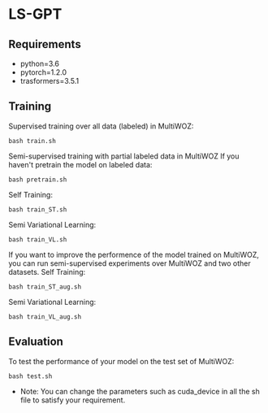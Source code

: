 # LS-GPT
## Requirements
* python=3.6
* pytorch=1.2.0
* trasformers=3.5.1
## Training
Supervised training over all data (labeled) in MultiWOZ:
```
bash train.sh
```
Semi-supervised training with partial labeled data in MultiWOZ
If you haven't pretrain the model on labeled data:
```
bash pretrain.sh
```
  Self Training:
```
bash train_ST.sh
```
  Semi Variational Learning:
```
bash train_VL.sh
```
If you want to improve the performence of the model trained on MultiWOZ, you can run semi-supervised experiments over MultiWOZ and two other datasets.
   Self Training:
```
bash train_ST_aug.sh
```
   Semi Variational Learning:
```
bash train_VL_aug.sh
```
## Evaluation 
To test the performance of your model on the test set of MultiWOZ:
```
bash test.sh
```

* Note: You can change the parameters such as cuda_device in all the sh file to satisfy your requirement.
   
